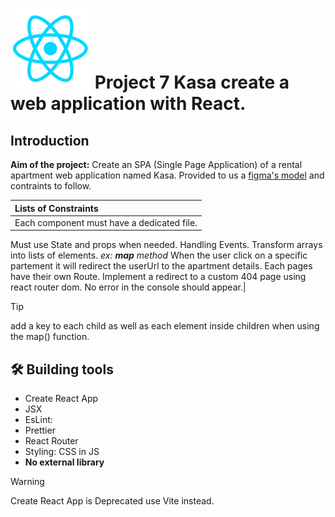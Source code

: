 
# ![React](src\assets\images\logo\React_logo.png) Project 7 Kasa create a web application with React.

## Introduction

 __Aim of the project:__ Create an SPA (Single Page Application) of a rental apartment web application named Kasa.
Provided to us a [figma's model](https://www.figma.com/file/bAnXDNqRKCRRP8mY2gcb5p/UI-Design-Kasa-FR?node-id=3%3A0) and contraints to follow.

 |**Lists of Constraints**|
 | :--------|
 |Each component must have a dedicated file.
  Must use State and props when needed.
  Handling Events. 
  Transform arrays into lists of elements. _ex: __map__ method_ 
  When the user click on a specific partement it will redirect the userUrl to the apartment details.
  Each pages have their own Route.
  Implement a redirect to a custom 404 page using react router dom.
  No error in the console should appear.|

  > [!TIP]
> add a key to each child as well as each element inside children when using the map() function.

## :hammer_and_wrench: Building tools 

- Create React App
- JSX
- EsLint: 
- Prettier
- React Router
- Styling: CSS in JS
- **No external library**

> [!WARNING]
> Create React App is Deprecated use Vite instead.





